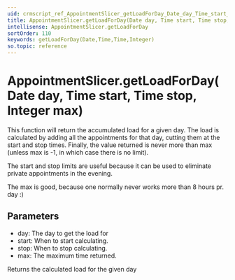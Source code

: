 ```yaml
---
uid: crmscript_ref_AppointmentSlicer_getLoadForDay_Date_day_Time_start_Time_stop_Integer_max
title: AppointmentSlicer.getLoadForDay(Date day, Time start, Time stop, Integer max)
intellisense: AppointmentSlicer.getLoadForDay
sortOrder: 110
keywords: getLoadForDay(Date,Time,Time,Integer)
so.topic: reference
---
```


# AppointmentSlicer.getLoadForDay(Date day, Time start, Time stop, Integer max)

This function will return the accumulated load for a given day. The load is calculated by adding all the appointments for that day, cutting them at the start and stop times. Finally, the value returned is never more than max (unless max is -1, in which case there is no limit).

The start and stop limits are useful because it can be used to eliminate private appointments in the evening.

The max is good, because one normally never works more than 8 hours pr. day :)

## Parameters

* day: The day to get the load for
* start: When to start calculating.
* stop: When to stop calculating.
* max: The maximum time returned.

Returns the calculated load for the given day

